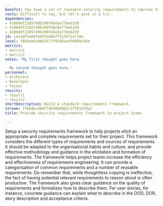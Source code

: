 ```yaml
---
benefit: You have a set of reusable security requirements to improve the overall quality.
costs: Difficult to say, but let's give it a try.
dependencies:
- 41069df2385749b190f46e8a776e6339
- 41069df2385749b190f46e8a776e6339
- 41069df2385749b190f46e8a776e6339
id: ce13df2e0dfb455588bf75135f1a718e
level: f8b6eebc0662477f9286aa4f6068e364
metrics:
- metric1
- metric2
notes: 'My first thought goes here.

  My second thought goes here.'
personnel:
- Architect
- Developer
- Tester
results:
- result1
- result2
shortDescription: Build a standard requirements framework
stream: 7fb68bc660774b9080963c17761529a2
title: Provide security reqiurements framework to project teams

---
```

Setup a security requirements framework to help projects elicit an appropriate and complete requirements set for their project. This framework considers the different types of requirements and sources of requirements. It should be adapted to the organisational habits and culture, and provide effective methodology and guidance in the elicitation and formation of requirements.
The framework helps project teams increase the efficiency and effectiveness of requirements engineering. It can provide a categorisation of common requirements and a number of reusable requirements. Do remember that, while thoughtless copying is ineffective, the fact of having potential relevant requirements to reason about is often productive.
The framework also gives clear guidance on the quality of requirements and formalizes how to describe them. For user stories, for instance, concrete guidance can explain what to describe in the DOD, DOR, story description and acceptance criteria.